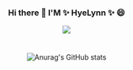 <div align="center">

### Hi there 👋 I'M ✨ HyeLynn ✨ 😄

<!--
**HyeLynnKIM/HyeLynnKIM** is a ✨ _special_ ✨ repository because its `README.md` (this file) appears on your GitHub profile.

Here are some ideas to get you started:

- 🔭 I’m currently working on ...
- 🌱 I’m currently learning ...
- 👯 I’m looking to collaborate on ...
- 🤔 I’m looking for help with ...
- 💬 Ask me about ...
- 📫 How to reach me: ...
- 😄 Pronouns: ...
- ⚡ Fun fact: ...
-->

<img src="https://img.shields.io/badge/얄루-brightgreen?style=flat-square&logo=TurboSquid&logoColor=FF8135"/>
  
#
![Anurag's GitHub stats](https://github-readme-stats.vercel.app/api?username=HyeLynnKIM&show_icons=true&theme=nightowl)
#
</div>
